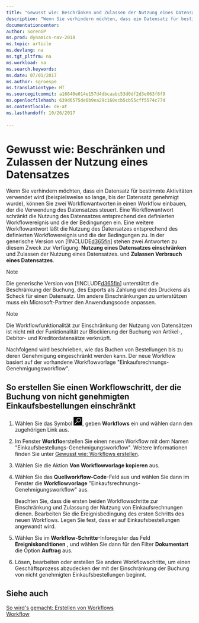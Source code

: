 ```yaml
---
title: "Gewusst wie: Beschränken und Zulassen der Nutzung eines Datensatzes"
description: "Wenn Sie verhindern möchten, dass ein Datensatz für bestimmte Aktivitäten verwendet wird (beispielsweise so lange, bis der Datensatz genehmigt wurde), können Sie zwei Workflowantworten in einen Workflow einbauen, der die Verwendung des Datensatzes steuert."
documentationcenter: 
author: SorenGP
ms.prod: dynamics-nav-2018
ms.topic: article
ms.devlang: na
ms.tgt_pltfrm: na
ms.workload: na
ms.search.keywords: 
ms.date: 07/01/2017
ms.author: sgroespe
ms.translationtype: HT
ms.sourcegitcommit: a16640e014e157d4dbcaabc53d0df2d3e063f8f9
ms.openlocfilehash: 639d6575de6b9ea29c160ecb5cb55cff5574c77d
ms.contentlocale: de-at
ms.lasthandoff: 10/26/2017

---
```

# <a name="how-to-restrict-and-allow-usage-of-a-record"></a>Gewusst wie: Beschränken und Zulassen der Nutzung eines Datensatzes
Wenn Sie verhindern möchten, dass ein Datensatz für bestimmte Aktivitäten verwendet wird (beispielsweise so lange, bis der Datensatz genehmigt wurde), können Sie zwei Workflowantworten in einen Workflow einbauen, der die Verwendung des Datensatzes steuert. Eine Workflowantwort schränkt die Nutzung des Datensatzes entsprechend des definierten Workflowereignis und die der Bedingungen ein. Eine weitere Workflowantwort läßt die Nutzung des Datensatzes entsprechend des definierten Workflowereignis und die der Bedingungen zu. In der generische Version von [!INCLUDE[d365fin](includes/d365fin_md.md)] stehen zwei Antworten zu diesem Zweck zur Verfügung: **Nutzung eines Datensatzes einschränken** und Zulassen der Nutzung eines Datensatzes. und **Zulassen Verbrauch eines Datensatzes**.

> [!NOTE]  
>  Die generische Version von [!INCLUDE[d365fin](includes/d365fin_md.md)] unterstützt die Beschränkung der Buchung, des Exports als Zahlung und des Druckens als Scheck für einen Datensatz. Um andere Einschränkungen zu unterstützen muss ein Microsoft-Partner den Anwendungscode anpassen.  

> [!NOTE]  
>  Die Workflowfunktionalität zur Einschränkung der Nutzung von Datensätzen ist nicht mit der Funktionalität zur Blockierung der Buchung von Artikel-, Debitor- und Kreditordatensätze verknüpft.

Nachfolgend wird beschrieben, wie das Buchen von Bestellungen bis zu deren Genehmigung eingeschränkt werden kann. Der neue Workflow basiert auf der vorhandene Workflowvorlage "Einkaufsrechnungs-Genehmigungsworkflow".  

## <a name="to-create-a-workflow-step-that-restricts-posting-of-unapproved-purchase-orders"></a>So erstellen Sie einen Workflowschritt, der die Buchung von nicht genehmigten Einkaufsbestellungen einschränkt  
1. Wählen Sie das Symbol ![Nach Seite oder Bericht suchen](media/ui-search/search_small.png "Symbol Nach Seite oder Bericht suchen"), geben **Workflows** ein und wählen dann den zugehörigen Link aus.  
2. Im Fenster **Workflo**erstellen Sie einen neuen Workflow mit dem Namen "Einkaufsbestellungs-Genehmigungsworkflow". Weitere Informationen finden Sie unter [Gewusst wie: Workflows erstellen](across-how-to-create-workflows.md).  
3. Wählen Sie die Aktion **Von Workflowvorlage kopieren** aus.  
4. Wählen Sie das **Quellworkflow-Code**-Feld aus und wählen Sie dann im Fenster  die **Workflowvorlage** "Einkaufsrechnungs-Genehmigungsworkflow" aus.  

     Beachten Sie, dass die ersten beiden Workflowschritte zur Einschränkung und Zulassung der Nutzung von Einkaufsrechnungen dienen. Bearbeiten Sie die Ereignisbedingung des ersten Schritts des neuen Workflows. Legen Sie fest, dass er auf Einkaufsbestellungen angewandt wird.  
5. Wählen Sie im **Workflow-Schritte**-Inforegister das Feld **Ereigniskonditionen** , und wählen Sie dann für den Filter **Dokumentart** die Option **Auftrag** aus.  
6. Lösen, bearbeiten oder erstellen Sie andere Workflowschritte, um einen Geschäftsprozess abzudecken der mit der Einschränkung der Buchung von nicht genehmigten Einkaufsbestellungen beginnt.  

## <a name="see-also"></a>Siehe auch  
[So wird's gemacht: Erstellen von Workflows](across-how-to-create-workflows.md)   
[Workflow](across-workflow.md)   

